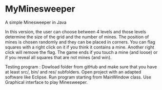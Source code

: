 # MyMinesweeper
A simple Minesweeper in Java

In this version, the user can choose between 4 levels and those levels determine the size of the grid and the number of mines. The position of mines is chosen randomly and they can be placed in corners. You can flag squares with a right click on it if you think it contains a mine. Another right click will remove the flag. The game ends if you touch a mine (and loose) or if you reveal all squares that are not mines (and win).

Testing program :
Dowload folder from gitHub and make sure that you have at least src/, bin/ and res/ subfolders.
Open project with an adapted software like Eclipse.
Run program starting from MainWindow class.
Use Graphical interface to play Minesweeper.
